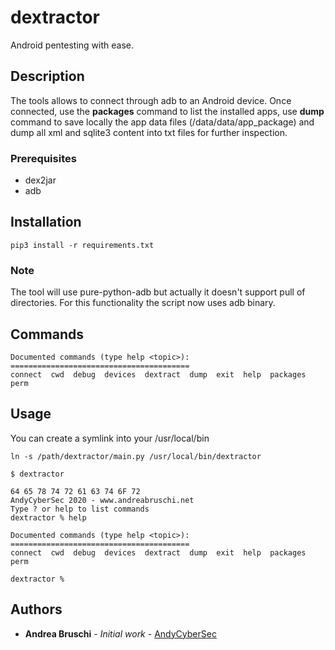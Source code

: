 # dextractor
Android pentesting with ease.

## Description
The tools allows to connect through adb to an Android device. Once connected, use the **packages** command to list the installed apps, use **dump** command to save locally the app data files (/data/data/app_package) and dump all xml and sqlite3 content into txt files for further inspection.

### Prerequisites
* dex2jar
* adb

## Installation

```
pip3 install -r requirements.txt 
```

### Note
The tool will use pure-python-adb but actually it doesn't support pull of directories. For this functionality the script now uses adb binary.

## Commands
```
Documented commands (type help <topic>):
========================================
connect  cwd  debug  devices  dextract  dump  exit  help  packages  perm
```

## Usage
You can create a symlink into your /usr/local/bin

```
ln -s /path/dextractor/main.py /usr/local/bin/dextractor
```

```
$ dextractor

64 65 78 74 72 61 63 74 6F 72
AndyCyberSec 2020 - www.andreabruschi.net
Type ? or help to list commands
dextractor % help

Documented commands (type help <topic>):
========================================
connect  cwd  debug  devices  dextract  dump  exit  help  packages  perm

dextractor % 
```

## Authors

* **Andrea Bruschi** - *Initial work* - [AndyCyberSec](https://github.com/AndyCyberSec)
